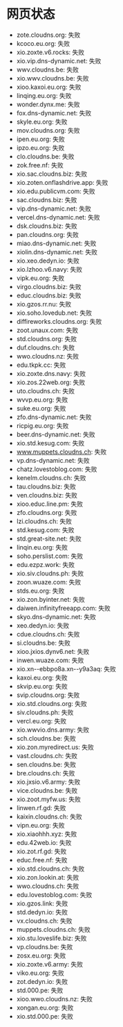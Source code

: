 # 网页状态
- zote.cloudns.org: 失败
- kcoco.eu.org: 失败
- xio.zoxte.v6.rocks: 失败
- xio.vip.dns-dynamic.net: 失败
- wwv.cloudns.be: 失败
- xio.wwv.cloudns.be: 失败
- xioo.kaxoi.eu.org: 失败
- linqing.eu.org: 失败
- wonder.dynx.me: 失败
- fox.dns-dynamic.net: 失败
- skyle.eu.org: 失败
- mov.cloudns.org: 失败
- ipen.eu.org: 失败
- ipzo.eu.org: 失败
- clo.cloudns.be: 失败
- zok.free.nf: 失败
- xio.sac.cloudns.biz: 失败
- xio.zoten.onflashdrive.app: 失败
- xio.edu.publicvm.com: 失败
- sac.cloudns.biz: 失败
- vip.dns-dynamic.net: 失败
- vercel.dns-dynamic.net: 失败
- dsk.cloudns.biz: 失败
- pan.cloudns.org: 失败
- miao.dns-dynamic.net: 失败
- xiolin.dns-dynamic.net: 失败
- xio.xeo.dedyn.io: 失败
- xio.lzhoo.v6.navy: 失败
- vipk.eu.org: 失败
- virgo.cloudns.biz: 失败
- educ.cloudns.biz: 失败
- xio.gzos.rr.nu: 失败
- xio.soho.lovedub.net: 失败
- diffireworks.cloudns.org: 失败
- zoot.unaux.com: 失败
- std.cloudns.org: 失败
- duf.cloudns.ch: 失败
- wwo.cloudns.nz: 失败
- edu.tkpk.cc: 失败
- xio.zoxte.dns.navy: 失败
- xio.zos.22web.org: 失败
- uto.cloudns.ch: 失败
- wvvp.eu.org: 失败
- suke.eu.org: 失败
- zfo.dns-dynamic.net: 失败
- ricpig.eu.org: 失败
- beer.dns-dynamic.net: 失败
- xio.std.kesug.com: 失败
- www.muppets.cloudns.ch: 失败
- vp.dns-dynamic.net: 失败
- chatz.lovestoblog.com: 失败
- kenelm.cloudns.ch: 失败
- tau.cloudns.biz: 失败
- ven.cloudns.biz: 失败
- xioo.educ.line.pm: 失败
- zfo.cloudns.org: 失败
- lzi.cloudns.ch: 失败
- std.kesug.com: 失败
- std.great-site.net: 失败
- linqin.eu.org: 失败
- soho.perslist.com: 失败
- edu.ezpz.work: 失败
- xio.siv.cloudns.ph: 失败
- zoon.wuaze.com: 失败
- stds.eu.org: 失败
- xio.zon.byinter.net: 失败
- daiwen.infinityfreeapp.com: 失败
- skyo.dns-dynamic.net: 失败
- xeo.dedyn.io: 失败
- cdue.cloudns.ch: 失败
- si.cloudns.be: 失败
- xioo.jxios.dynv6.net: 失败
- inwen.wuaze.com: 失败
- xio.xn--ebbpo8a.xn--y9a3aq: 失败
- kaxoi.eu.org: 失败
- skvip.eu.org: 失败
- svip.cloudns.org: 失败
- xio.std.cloudns.org: 失败
- siv.cloudns.ph: 失败
- vercl.eu.org: 失败
- xio.wwvio.dns.army: 失败
- sch.cloudns.be: 失败
- xio.zon.myredirect.us: 失败
- vast.cloudns.ch: 失败
- sen.cloudns.be: 失败
- bre.cloudns.ch: 失败
- xio.jxsio.v6.army: 失败
- vice.cloudns.be: 失败
- xio.zoot.myfw.us: 失败
- linwen.rf.gd: 失败
- kaixin.cloudns.ch: 失败
- vipn.eu.org: 失败
- xio.xiaohhh.xyz: 失败
- edu.42web.io: 失败
- xio.zot.rf.gd: 失败
- educ.free.nf: 失败
- xio.std.cloudns.ch: 失败
- xio.zon.lookin.at: 失败
- wwo.cloudns.ch: 失败
- edu.lovestoblog.com: 失败
- xio.gzos.link: 失败
- std.dedyn.io: 失败
- vx.cloudns.ch: 失败
- muppets.cloudns.ch: 失败
- xio.stu.loveslife.biz: 失败
- vp.cloudns.be: 失败
- zosx.eu.org: 失败
- xio.zoxte.v6.army: 失败
- viko.eu.org: 失败
- zot.dedyn.io: 失败
- std.000.pe: 失败
- xioo.wwo.cloudns.nz: 失败
- xongan.eu.org: 失败
- xio.std.000.pe: 失败
